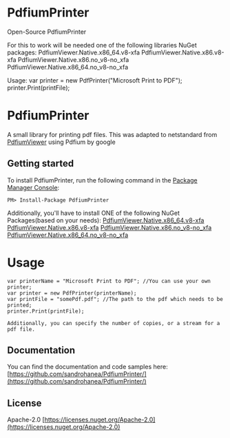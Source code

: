 # PdfiumPrinter
Open-Source PdfiumPrinter

For this to work will be needed one of the following libraries NuGet packages:
PdfiumViewer.Native.x86_64.v8-xfa
PdfiumViewer.Native.x86.v8-xfa
PdfiumViewer.Native.x86.no_v8-no_xfa
PdfiumViewer.Native.x86_64.no_v8-no_xfa

Usage:
    var printer = new PdfPrinter("Microsoft Print to PDF");
    printer.Print(printFile);
	
# PdfiumPrinter
A small library for printing pdf files.
This was adapted to netstandard from [PdfiumViewer](https://github.com/pvginkel/PdfiumViewer) using Pdfium by google

## Getting started
To install PdfiumPrinter, run the following command in the [Package Manager Console](http://docs.nuget.org/docs/start-here/using-the-package-manager-console):

    PM> Install-Package PdfiumPrinter
	
Additionally, you'll have to install ONE of the following NuGet Packages(based on your needs):
[PdfiumViewer.Native.x86_64.v8-xfa](https://www.nuget.org/packages/PdfiumViewer.Native.x86_64.v8-xfa/)
[PdfiumViewer.Native.x86.v8-xfa](https://www.nuget.org/packages/PdfiumViewer.Native.x86.v8-xfa/)
[PdfiumViewer.Native.x86.no_v8-no_xfa](https://www.nuget.org/packages/PdfiumViewer.Native.x86.no_v8-no_xfa/)
[PdfiumViewer.Native.x86_64.no_v8-no_xfa](https://www.nuget.org/packages/PdfiumViewer.Native.x86_64.no_v8-no_xfa/)

# Usage
	var printerName = "Microsoft Print to PDF"; //You can use your own printer;
	var printer = new PdfPrinter(printerName);
	var printFile = "somePdf.pdf"; //The path to the pdf which needs to be printed;
    printer.Print(printFile);

	Additionally, you can specify the number of copies, or a stream for a pdf file.
	

## Documentation
You can find the documentation and code samples here: [https://github.com/sandrohanea/PdfiumPrinter/](https://github.com/sandrohanea/PdfiumPrinter/)

## License
Apache-2.0
[https://licenses.nuget.org/Apache-2.0](https://licenses.nuget.org/Apache-2.0)
